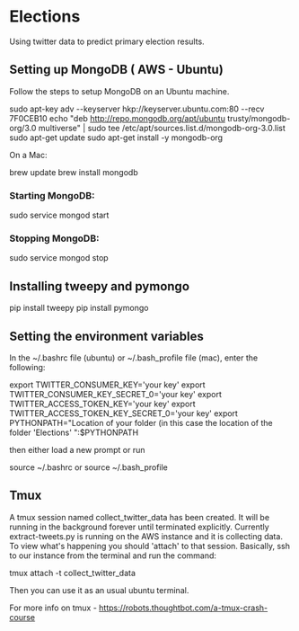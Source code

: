 # Elections
Using twitter data to predict primary election results.

## Setting up MongoDB ( AWS - Ubuntu)

Follow the steps to setup MongoDB on an Ubuntu machine.

sudo apt-key adv --keyserver hkp://keyserver.ubuntu.com:80 --recv 7F0CEB10
echo "deb http://repo.mongodb.org/apt/ubuntu trusty/mongodb-org/3.0 multiverse" | sudo tee /etc/apt/sources.list.d/mongodb-org-3.0.list
sudo apt-get update
sudo apt-get install -y mongodb-org

On a Mac:

brew update
brew install mongodb

### Starting MongoDB:
sudo service mongod start

### Stopping MongoDB:
sudo service mongod stop

## Installing tweepy and pymongo

pip install tweepy
pip install pymongo

## Setting the environment variables

In the ~/.bashrc file (ubuntu) or ~/.bash_profile file (mac), enter the following:

export TWITTER_CONSUMER_KEY='your key'
export TWITTER_CONSUMER_KEY_SECRET_0='your key'
export TWITTER_ACCESS_TOKEN_KEY='your key'
export TWITTER_ACCESS_TOKEN_KEY_SECRET_0='your key'
export PYTHONPATH="Location of your folder (in this case the location of the folder 'Elections' ":$PYTHONPATH

then either load a new prompt or run

source ~/.bashrc
or
source ~/.bash_profile

## Tmux

A tmux session named collect_twitter_data has been created. It will be running in the background forever until terminated explicitly. Currently extract-tweets.py is running on the AWS instance and it is collecting data. To view what's happening you should 'attach' to that session. Basically, ssh to our instance from the terminal and run the command:

tmux attach -t collect_twitter_data

Then you can use it as an usual ubuntu terminal. 

For more info on tmux - https://robots.thoughtbot.com/a-tmux-crash-course
